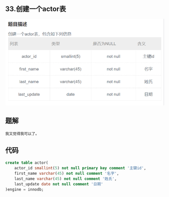 ## 33.创建一个actor表

![image-20201222151400160](SQL题解模板.assets/image-20201222151400160.png)



## 题解

```
我又觉得我可以了。
```



## 代码

```sql
create table actor(
    actor_id smallint(5) not null primary key comment '主键id',
    first_name varchar(45) not null comment '名字',
    last_name varchar(45) not null comment '姓氏',
    last_update date not null comment '日期'
)engine = innodb;
```

